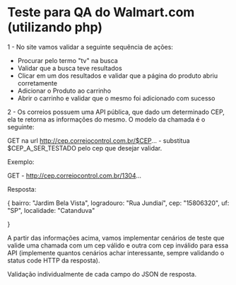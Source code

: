 # Teste para QA do Walmart.com (utilizando php)


1 - No site vamos validar a seguinte sequência de ações:

* Procurar pelo termo "tv" na busca
* Validar que a busca teve resultados
* Clicar em um dos resultados e validar que a página do produto abriu corretamente
* Adicionar o Produto ao carrinho
* Abrir o carrinho e validar que o mesmo foi adicionado com sucesso

2 - Os correios possuem uma API pública, que dado um determinado CEP, ela te retorna as informações do mesmo. O modelo da chamada é o seguinte:

GET na url http://cep.correiocontrol.com.br/$CEP... - substitua $CEP_A_SER_TESTADO pelo cep que desejar validar.

Exemplo:

GET - http://cep.correiocontrol.com.br/1304...

Resposta:

{ bairro: "Jardim Bela Vista", logradouro: "Rua Jundiaí", cep: "15806320", uf: "SP", localidade: "Catanduva"

}

A partir das informações acima, vamos implementar cenários de teste que valide uma chamada com um cep válido e outra com cep inválido para essa API (implemente quantos cenários achar interessante, sempre validando o status code HTTP da resposta).

Validação individualmente de cada campo do JSON de resposta.
